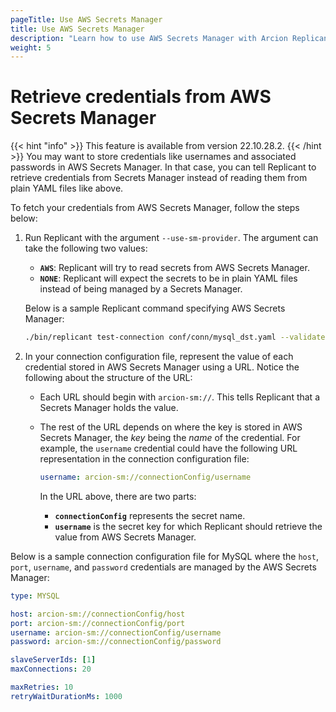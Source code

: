 ```yaml
---
pageTitle: Use AWS Secrets Manager
title: Use AWS Secrets Manager
description: "Learn how to use AWS Secrets Manager with Arcion Replicant. Replicant can retrieve credentials from Secrets Manager instead of reading from YAML files."
weight: 5
---
```


# Retrieve credentials from AWS Secrets Manager
{{< hint "info" >}}
This feature is available from version 22.10.28.2.
{{< /hint >}}
You may want to store credentials like usernames and associated passwords in AWS Secrets Manager. In that case, you can tell Replicant to retrieve credentials from Secrets Manager instead of reading them from plain YAML files like above. 

To fetch your credentials from AWS Secrets Manager, follow the steps below:

1. Run Replicant with the argument `--use-sm-provider`. The argument can take the following two values: 
   - **`AWS`**: Replicant will try to read secrets from AWS Secrets Manager.
   - **`NONE`**: Replicant will expect the secrets to be in plain YAML files instead of being managed by a Secrets Manager.

   Below is a sample Replicant command specifying AWS Secrets Manager:

   ```sh
   ./bin/replicant test-connection conf/conn/mysql_dst.yaml --validate conf/validate/validationchecks.json --use-sm-provider AWS
   ```

2. In your connection configuration file, represent the value of each credential stored in AWS Secrets Manager using a URL. Notice the following about the structure of the URL:
   - Each URL should begin with `arcion-sm://`. This tells Replicant that a Secrets Manager holds the value.
   - The rest of the URL depends on where the key is stored in AWS Secrets Manager, the *key* being the *name* of the credential. For example, the `username` credential could have the following URL representation in the connection configuration file:

      ```YAML
      username: arcion-sm://connectionConfig/username
      ```

      In the URL above, there are two parts:
      - **`connectionConfig`** represents the secret name.
      - **`username`** is the secret key for which Replicant should retrieve the value from AWS Secrets Manager.

Below is a sample connection configuration file for MySQL where the `host`, `port`, `username`, and `password` credentials are managed by the AWS Secrets Manager:

```YAML
type: MYSQL

host: arcion-sm://connectionConfig/host
port: arcion-sm://connectionConfig/port
username: arcion-sm://connectionConfig/username
password: arcion-sm://connectionConfig/password

slaveServerIds: [1]
maxConnections: 20

maxRetries: 10
retryWaitDurationMs: 1000
```